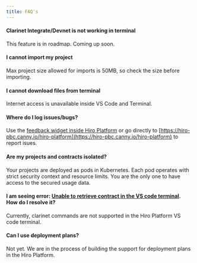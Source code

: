 ```yaml
---
title: FAQ's
---
```


####  **Clarinet Integrate/Devnet is not working in terminal**

This feature is in roadmap. Coming up soon.

####  **I cannot import my project**

Max project size allowed for imports is 50MB, so check the size before importing.

####  **I cannot download files from terminal**

Internet access is unavailable inside VS Code and Terminal.

####  **Where do I log issues/bugs?**

Use the [feedback widget inside Hiro Platform](https://hiro-pbc.canny.io/hiro-platform) or go directly to [https://hiro-pbc.canny.io/hiro-platform](https://hiro-pbc.canny.io/hiro-platform) to report isues.

#### **Are my projects and contracts isolated?**

Your projects are deployed as pods in Kubernetes. Each pod operates with strict security context and resource limits. You are the only one to have access to the secured usage data.

#### **I am seeing error: [Unable to retrieve contract in the VS code terminal](https://stacks-node-api.testnet.stacks.co/v2/contracts/source/STSCWDV3RKV5ZRN1FQD84YE1NQFEDJ9R1D64KKHQ/newyorkcitycoin-token-v2?proof=0). How do I resolve it?**

Currently, clarinet commands are not supported in the Hiro Platform VS code terminal.

#### **Can I use deployment plans?**

Not yet. We are in the process of building the support for deployment plans in the Hiro Platform. 
